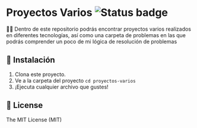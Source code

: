 # Proyectos Varios ![Status badge](https://img.shields.io/badge/status-in%20progress-yellow)

🐱‍👤 Dentro de este repositorio podrás encontrar proyectos varios realizados en diferentes tecnologías, así como una carpeta de problemas en las que podrás comprender un poco de mi lógica de resolución de problemas


## 🚀 Instalación
1. Clona este proyecto.
2. Ve a la carpeta del proyecto
`cd proyectos-varios`
3. ¡Ejecuta cualquier archivo que gustes!

## 🧾 License
The MIT License (MIT)

